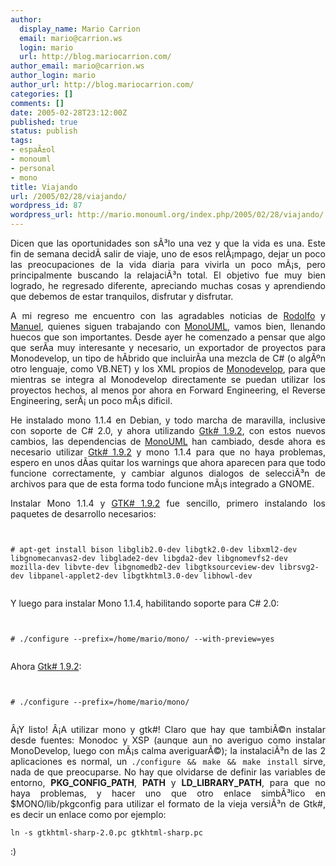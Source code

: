 ```yaml
---
author:
  display_name: Mario Carrion
  email: mario@carrion.ws
  login: mario
  url: http://blog.mariocarrion.com/
author_email: mario@carrion.ws
author_login: mario
author_url: http://blog.mariocarrion.com/
categories: []
comments: []
date: 2005-02-28T23:12:00Z
published: true
status: publish
tags:
- espaÃ±ol
- monouml
- personal
- mono
title: Viajando
url: /2005/02/28/viajando/
wordpress_id: 87
wordpress_url: http://mario.monouml.org/index.php/2005/02/28/viajando/
---
```


<div style="clear:both;"></div>
<p align="justify">Dicen que las oportunidades son sÃ³lo una vez y que la vida es una. Este fin de semana decidÃ­ salir de viaje, uno de esos relÃ¡mpago, dejar un poco las preocupaciones de la vida diaria para vivirla un poco mÃ¡s, pero principalmente buscando la relajaciÃ³n total. El objetivo fue muy bien logrado, he regresado diferente, apreciando muchas cosas y aprendiendo que debemos de estar tranquilos, disfrutar y disfrutar.</p>
<p align="justify">A mi regreso me encuentro con las agradables noticias de <a href="http://rodolfocampero.blogspot.com">Rodolfo</a> y <a href="http://ceronman.blogspot.com">Manuel</a>, quienes siguen trabajando con <a href="http://monouml.sf.net">MonoUML</a>, vamos bien, llenando huecos que son importantes. Desde ayer he comenzado a pensar que algo que serÃ­a muy interesante y necesario, un exportador de proyectos para Monodevelop, un tipo de hÃ­brido que incluirÃ­a una mezcla de C# (o algÃºn otro lenguaje, como VB.NET) y los XML propios de <a href="http://www.monodevelop.org">Monodevelop</a>, para que mientras se integra al Monodevelop directamente se puedan utilizar los proyectos hechos, al menos por ahora en Forward Engineering, el Reverse Engineering, serÃ¡ un poco mÃ¡s dificil.</p>
<p align="justify">He instalado mono 1.1.4 en Debian, y todo marcha de maravilla, inclusive con soporte de C# 2.0, y ahora utilizando <a href="http://sourceforge.net/project/showfiles.php?group_id=40240&package_id=135197">Gtk# 1.9.2</a>, con estos nuevos cambios, las dependencias de <a href="http://monouml.sf.net">MonoUML</a> han cambiado, desde ahora es necesario utilizar <a href="http://sourceforge.net/project/showfiles.php?group_id=40240&package_id=135197">Gtk# 1.9.2</a> y mono 1.1.4 para que no haya problemas, espero en unos dÃ­as quitar los warnings que ahora aparecen para que todo funcione correctamente, y cambiar algunos dialogos de selecciÃ³n de archivos para que de esta forma todo funcione mÃ¡s integrado a GNOME.</p>
<p align="justify">Instalar Mono 1.1.4 y <a href="http://sourceforge.net/project/showfiles.php?group_id=40240&package_id=135197">GTK# 1.9.2</a> fue sencillo, primero instalando los paquetes de desarrollo necesarios:</p>
<p><code><br />
# apt-get install bison libglib2.0-dev libgtk2.0-dev libxml2-dev libgnomecanvas2-dev libglade2-dev libgda2-dev libgnomevfs2-dev mozilla-dev libvte-dev libgnomedb2-dev libgtksourceview-dev librsvg2-dev libpanel-applet2-dev libgtkhtml3.0-dev libhowl-dev<br />
</code></p>
<p align="justify">Y luego para instalar Mono 1.1.4, habilitando soporte para C# 2.0:</p>
<p><code><br />
# ./configure --prefix=/home/mario/mono/ --with-preview=yes<br />
</code></p>
<p align="justify">Ahora <a href="http://sourceforge.net/project/showfiles.php?group_id=40240&package_id=135197">Gtk# 1.9.2</a>:</p>
<p><code><br />
# ./configure --prefix=/home/mario/mono/<br />
</code></p>
<p align="justify">Â¡Y listo! Â¡A utilizar mono y gtk#! Claro que hay que tambiÃ©n instalar desde fuentes: Monodoc y XSP (aunque aun no averiguo como instalar MonoDevelop, luego con mÃ¡s calma averiguarÃ©); la instalaciÃ³n de las 2 aplicaciones es normal, un <code>./configure && make && make install</code> sirve, nada de que preocuparse. No hay que olvidarse de definir las variables de entorno, <span style="font-weight:bold;">PKG_CONFIG_PATH</span>, <span style="font-weight:bold;">PATH</span> y <span style="font-weight:bold;">LD_LIBRARY_PATH</span>, para que no haya problemas, y hacer uno que otro enlace simbÃ³lico en $MONO/lib/pkgconfig para utilizar el formato de la vieja versiÃ³n de Gtk#, es decir un enlace como por ejemplo:</p>
<p><code>ln -s gtkhtml-sharp-2.0.pc gtkhtml-sharp.pc</code></p>
<p align="justify">:)</p>
<div style="clear:both; padding-bottom: 0.25em;"></div>
